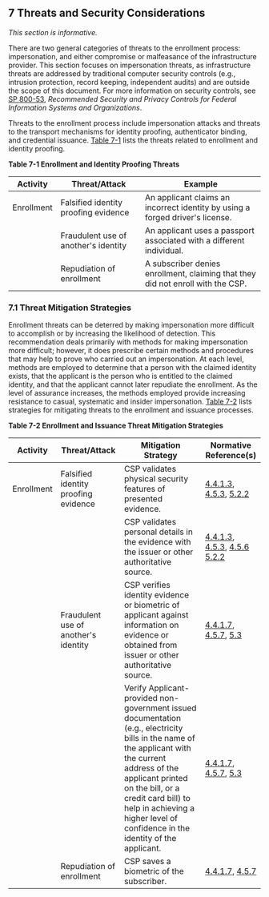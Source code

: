 <a name="sec7"></a>

<div class="breaker"></div>

## 7 Threats and Security Considerations

_This section is informative._

There are two general categories of threats to the enrollment process: impersonation, and either compromise or malfeasance of the infrastructure provider. This section focuses on impersonation threats, as infrastructure threats are addressed by traditional computer security controls (e.g., intrusion protection, record keeping, independent audits) and are outside the scope of this document. For more information on security controls, see [SP 800-53](#SP800-53), *Recommended Security and Privacy Controls for Federal Information Systems and Organizations*.

Threats to the enrollment process include impersonation attacks and threats to the transport mechanisms for identity proofing, authenticator binding, and credential issuance. [Table 7-1](#63aSec7-Table1) lists the threats related to enrollment and identity proofing.

<a name="63aSec7-Table1"></a>

<div class="text-center" markdown="1">

**Table 7-1 Enrollment and Identity Proofing Threats**

</div>



|**Activity**   |     **Threat/Attack**  | **Example** |
|---------------|------------------------|------------------|
|Enrollment | Falsified identity proofing evidence | An applicant claims an incorrect identity by using a forged driver's license.|
| | Fraudulent use of another's identity | An applicant uses a passport associated with a different individual.
| | Repudiation of enrollment | A subscriber denies enrollment, claiming that they did not enroll with the CSP.|


### 7.1 Threat Mitigation Strategies

Enrollment threats can be deterred by making impersonation more difficult to accomplish or by increasing the likelihood of detection. This recommendation deals primarily with methods for making impersonation more difficult; however, it does prescribe certain methods and procedures that may help to prove who carried out an impersonation. At each level, methods are employed to determine that a person with the claimed identity exists, that the applicant is the person who is entitled to the claimed identity, and that the applicant cannot later repudiate the enrollment. As the level of assurance increases, the methods employed provide increasing resistance to casual, systematic and insider impersonation. [Table 7-2](#63aSec7-Table2) lists strategies for mitigating threats to the enrollment and issuance processes.

<a name="63aSec7-Table2"></a>

<div class="text-center" markdown="1">

**Table 7-2 Enrollment and Issuance Threat Mitigation Strategies**

</div>


| **Activity** | **Threat/Attack** | **Mitigation Strategy** |**Normative Reference(s)**|
|--------------|-------------------|-------------------------|------------------------|
| Enrollment | Falsified identity proofing evidence | CSP validates physical security features of presented evidence.|[4.4.1.3](#4-4-1-3), [4.5.3](#4-5-3), [5.2.2](#evidence_validation)|
| | | CSP validates personal details in the evidence with the issuer or other authoritative source.|[4.4.1.3](#4-4-1-3), [4.5.3](#4-5-3), [4.5.6](#4-5-6) [5.2.2](#evidence_validation)|
| | Fraudulent use of another's identity | CSP verifies identity evidence or biometric of applicant against information on evidence or obtained from issuer or other authoritative source.|[4.4.1.7](#4-4-1-7), [4.5.7](#4-5-7), [5.3](#verify)|
| | |Verify Applicant-provided non-government issued documentation (e.g., electricity bills in the name of the applicant with the current address of the applicant printed on the bill, or a credit card bill) to help in achieving a higher level of confidence in the identity of the applicant.|[4.4.1.7](#4-4-1-7), [4.5.7](#4-5-7), [5.3](#verify)|
| | Repudiation of enrollment | CSP saves a biometric of the subscriber. |[4.4.1.7](#4-4-1-7), [4.5.7](#4-5-7)
